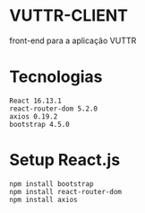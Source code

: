 # VUTTR-CLIENT
front-end para a aplicação VUTTR

# Tecnologias
    React 16.13.1
    react-router-dom 5.2.0
    axios 0.19.2
    bootstrap 4.5.0
    
# Setup React.js
    npm install bootstrap
    npm install react-router-dom
    npm install axios